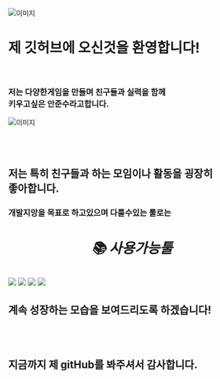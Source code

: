![이미지](https://capsule-render.vercel.app/api?type=waving&height=300&color=gradient&text=welcome%20to%20my%20github)

# 제 깃허브에 오신것을 환영합니다!

<br>

### 저는 다양한게임을 만들며 친구들과 실력을 함께 <br>키우고싶은 안준수라고합니다.

![이미지](https://github-readme-stats.vercel.app/api/top-langs/?username=anuraghazra&layout=compact)

<br>
<br>


 ## 저는 특히 친구들과 하는 모임이나 활동을 굉장히<br> 좋아합니다.
 ### 개발지망을 목표로 하고있으며 다룰수있는 툴로는
###### <div align=center><h1>📚 사용가능툴</h1></div>
<img src="https://img.shields.io/badge/Unity-000000?style=for-the-badge&logo=Unity&logoColor=white"> 
<img src="https://img.shields.io/badge/github-181717?style=for-the-badge&logo=github&logoColor=white"> 
<img src="https://img.shields.io/badge/BLENDER-E87D0D?style=for-the-badge&logo=BLENDER&logoColor=white"> 
<img src="https://img.shields.io/badge/VSC-007ACC?style=for-the-badge&logo=VSC&logoColor=white"> 



## 계속 성장하는 모습을 보여드리도록 하겠습니다!

<br>
<br>

## 지금까지 제 gitHub를 봐주셔서 감사합니다.

